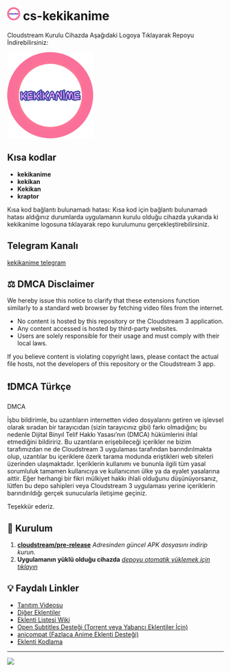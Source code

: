 # [<img alt="alt_text" width="30px" src="https://raw.githubusercontent.com/kerimmkirac/cs-kerim/refs/heads/master/kekikanime.png"/>](https://kraptor123.github.io/redirect/?r=cloudstreamrepo://raw.githubusercontent.com/Kraptor123/cs-kekikanime/refs/heads/master/repo.json) cs-kekikanime


Cloudstream Kurulu Cihazda Aşağıdaki Logoya Tıklayarak Repoyu İndirebilirsiniz:

[<img alt="alt_text" width="200px" src="https://raw.githubusercontent.com/kerimmkirac/cs-kerim/refs/heads/master/kekikanime.png"/>](https://kraptor123.github.io/redirect/?r=cloudstreamrepo://raw.githubusercontent.com/Kraptor123/cs-kekikanime/refs/heads/master/repo.json)


## **Kısa kodlar**
- **kekikanime**
- **kekikan**
- **Kekikan**
- **kraptor**

Kısa kod bağlantı bulunamadı hatası: Kısa kod için bağlantı bulunamadı hatası aldığınız durumlarda uygulamanın kurulu olduğu cihazda yukarıda ki kekikanime logosuna tıklayarak repo kurulumunu gerçekleştirebilirsiniz.

## Telegram Kanalı
[kekikanime telegram](https://t.me/kekikanime)

## ⚖️ DMCA Disclaimer
We hereby issue this notice to clarify that these extensions function similarly to a standard web browser by fetching video files from the internet.

- No content is hosted by this repository or the Cloudstream 3 application.
- Any content accessed is hosted by third-party websites.
- Users are solely responsible for their usage and must comply with their local laws.

If you believe content is violating copyright laws, please contact the actual file hosts, not the developers of this repository or the Cloudstream 3 app.

## ❗DMCA Türkçe

DMCA

İşbu bildirimle, bu uzantıların internetten video dosyalarını getiren ve işlevsel olarak sıradan bir tarayıcıdan (sizin tarayıcınız gibi) farkı olmadığını; bu nedenle Dijital Binyıl Telif Hakkı Yasası’nın (DMCA) hükümlerini ihlal etmediğini bildiririz. Bu uzantıların erişebileceği içerikler ne bizim tarafımızdan ne de Cloudstream 3 uygulaması tarafından barındırılmakta olup, uzantılar bu içeriklere özerk tarama modunda eriştikleri web siteleri üzerinden ulaşmaktadır. İçeriklerin kullanımı ve bununla ilgili tüm yasal sorumluluk tamamen kullanıcıya ve kullanıcının ülke ya da eyalet yasalarına aittir. Eğer herhangi bir fikri mülkiyet hakkı ihlali olduğunu düşünüyorsanız, lütfen bu depo sahipleri veya Cloudstream 3 uygulaması yerine içeriklerin barındırıldığı gerçek sunucularla iletişime geçiniz.

Teşekkür ederiz.

## 💾 Kurulum

1. **[cloudstream/pre-release](https://github.com/recloudstream/cloudstream/releases/tag/pre-release)** _Adresinden güncel APK dosyasını indirip kurun._
2. **Uygulamanın yüklü olduğu cihazda** _[depoyu otomatik yüklemek için tıklayın](https://kraptor123.github.io/redirect/?r=cloudstreamrepo://raw.githubusercontent.com/Kraptor123/cs-kekikanime/refs/heads/master/repo.json)_

## 💡 Faydalı Linkler

- [Tanıtım Videosu](https://www.youtube.com/watch?v=CiYK7zrP00c)
- [Diğer Eklentiler](https://rentry.org/cs3-repos)
- [Eklenti Listesi Wiki](https://cloudstream.miraheze.org/wiki/List_of_extensions)
- [Open Subtitles Desteği (Torrent veya Yabancı Eklentiler İçin)](https://recloudstream.github.io/csdocs/integrations/opensubtitles/)
- [anicompat (Fazlaca Anime Eklenti Desteği)](https://youtu.be/0Gl48lL7e9Y)
- [Eklenti Kodlama](https://www.youtube.com/watch?v=gWECdddixyA)

---

<a href="https://github.com/Kraptor123/cs-kekikanime/graphs/contributors?selectedMetric=additions" target="_blank">
  <img src="https://contrib.rocks/image?repo=Kraptor123/cs-kekikanime" />
</a>
